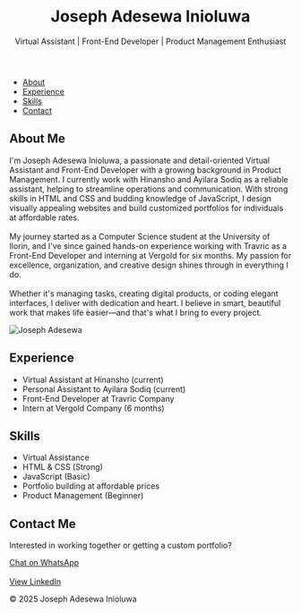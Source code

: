 <!DOCTYPE html>
<html lang="en">
<head>
  <meta charset="UTF-8" />
  <meta name="viewport" content="width=device-width, initial-scale=1.0"/>
  <link rel="stylesheet" href="new.css" />
</head>
<body>

  <header>
    <div class="header-content">
      <h1>Joseph Adesewa Inioluwa</h1>
      <p>Virtual Assistant | Front-End Developer | Product Management Enthusiast</p>
    </div>
  </header>

  <nav>
    <ul>
      <li><a href="#about">About</a></li>
      <li><a href="#experience">Experience</a></li>
      <li><a href="#skills">Skills</a></li>
      <li><a href="#contact">Contact</a></li>
    </ul>
  </nav>

  <section class="about" id="about">
    <div class="about-content">
      <div class="about-text">
        <h2>About Me</h2>
        <p>I'm Joseph Adesewa Inioluwa, a passionate and detail-oriented Virtual Assistant and Front-End Developer with a growing background in Product Management. I currently work with Hinansho and Ayilara Sodiq as a reliable assistant, helping to streamline operations and communication. With strong skills in HTML and CSS and budding knowledge of JavaScript, I design visually appealing websites and build customized portfolios for individuals at affordable rates.
            <br><br>
            My journey started as a Computer Science student at the University of Ilorin, and I've since gained hands-on experience working with Travric as a Front-End Developer and interning at Vergold for six months. My passion for excellence, organization, and creative design shines through in everything I do.
            <br><br>
            Whether it's managing tasks, creating digital products, or coding elegant interfaces, I deliver with dedication and heart. I believe in smart, beautiful work that makes life easier—and that's what I bring to every project.
          </p>
        </div>
        <img src="your-photo.jpg" alt="Joseph Adesewa" class="profile-pic"/>
      </div>
    </section>
  
  <section class="experience" id="experience">
      <h2>Experience</h2>
      <ul><li>Virtual Assistant at Hinansho (current)</li>
        <li>Personal Assistant to Ayilara Sodiq (current)</li>
        <li>Front-End Developer at Travric Company</li>
        <li>Intern at Vergold Company (6 months)</li>
      </ul>
    </section>
  
  <section class="skills" id="skills">
      <h2>Skills</h2>
      <ul>
        <li>Virtual Assistance</li>
        <li>HTML & CSS (Strong)</li>
        <li>JavaScript (Basic)</li>
        <li>Portfolio building at affordable prices</li>
        <li>Product Management (Beginner)</li>
      </ul>
    </section>
  
  <section class="contact" id="contact">
      <h2>Contact Me</h2>
      <p>Interested in working together or getting a custom portfolio?</p>
      <a href="https://wa.me/2347025867979?text=Hi%2C%20I%E2%80%99m%20interested%20in%20Hinansho%E2%80%99s%20Services%20referred%20by%20Rahma%20My%20name%20is" class="btn">Chat on WhatsApp</a>
      <br/><br/>
      <a href="https://www.linkedin.com/in/joseph-adesewa" class="btn">View LinkedIn</a>
    </section>
  
  <footer>
      <p>© 2025 Joseph Adesewa Inioluwa</p>
    </footer>
  
  </body>
  </html>

  
